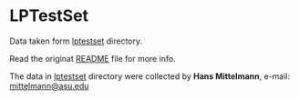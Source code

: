 # LPTestSet

Data taken form [lptestset](https://plato.asu.edu/ftp/lptestset/) directory.

Read the originat [README](https://plato.asu.edu/ftp/lptestset/00README) file for more info.

The data in [lptestset](https://plato.asu.edu/ftp/lptestset/) directory were collected by **Hans Mittelmann**, e-mail: mittelmann@asu.edu



